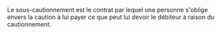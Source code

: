 Le sous-cautionnement est le contrat par lequel une personne s'oblige envers la caution à lui payer ce que peut lui devoir le débiteur à raison du cautionnement.

